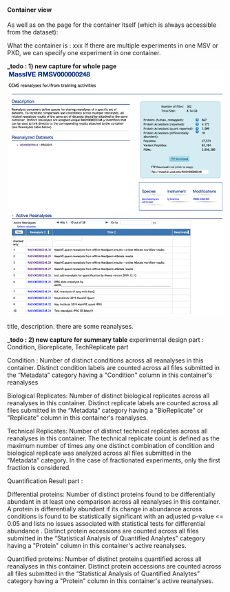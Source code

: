 

#### Container view
As well as on the page for the container itself (which is always accessible from the dataset):

What the container is : xxx
If there are multiple experiments in one MSV or PXD, we can specify one experiment in one container.

**_todo : 1) new capture for whole page**
![](img/access_quant_reanalyses/datasetpage_show_container_iprg.png)

title, description. there are some reanalyses.

**_todo : 2) new capture for summary table**
experimental design part : Condition, Bioreplicate, TechReplicate part

Condition : Number of distinct conditions across all reanalyses in this container. Distinct condition labels are counted across all files submitted in the “Metadata” category having a "Condition" column in this container's reanalyses

Biological Replicates: Number of distinct biological replicates across all reanalyses in this container. Distinct replicate labels are counted across all files submitted in the “Metadata” category having a "BioReplicate" or "Replicate" column in this container's reanalyses.

Technical Replicates: Number of distinct technical replicates across all reanalyses in this container. The technical replicate count is defined as the maximum number of times any one distinct combination of condition and biological replicate was analyzed across all files submitted in the “Metadata” category. In the case of fractionated experiments, only the first fraction is considered.

Quantification Result part :

Differential proteins: Number of distinct proteins found to be differentially abundant in at least one comparison across all reanalyses in this container. A protein is differentially abundant if its change in abundance across conditions is found to be statistically significant with an adjusted p-value <= 0.05 and lists no issues associated with statistical tests for differential abundance . Distinct protein accessions are counted across all files submitted in the “Statistical Analysis of Quantified Analytes” category having a "Protein" column in this container's active reanalyses.

Quantified proteins: Number of distinct proteins quantified across all reanalyses in this container. Distinct protein accessions are counted across all files submitted in the “Statistical Analysis of Quantified Analytes” category having a "Protein" column in this container's active reanalyses.